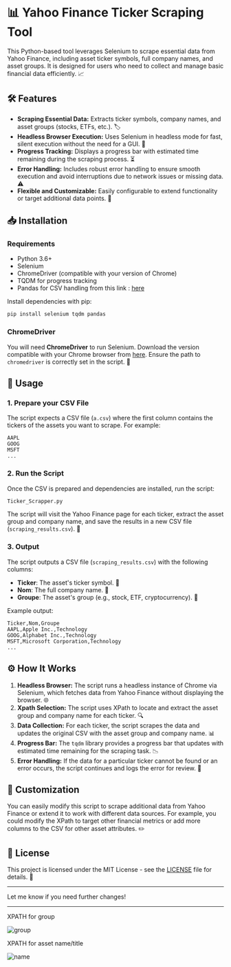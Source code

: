 # 📊 Yahoo Finance Ticker Scraping Tool

This Python-based tool leverages Selenium to scrape essential data from Yahoo Finance, including asset ticker symbols, full company names, and asset groups. It is designed for users who need to collect and manage basic financial data efficiently. 📈

## 🛠 Features

- **Scraping Essential Data:** Extracts ticker symbols, company names, and asset groups (stocks, ETFs, etc.). 🏷️
- **Headless Browser Execution:** Uses Selenium in headless mode for fast, silent execution without the need for a GUI. 🚀
- **Progress Tracking:** Displays a progress bar with estimated time remaining during the scraping process. ⏳
- **Error Handling:** Includes robust error handling to ensure smooth execution and avoid interruptions due to network issues or missing data. ⚠️
- **Flexible and Customizable:** Easily configurable to extend functionality or target additional data points. 🔧

## 📥 Installation

### Requirements

- Python 3.6+
- Selenium
- ChromeDriver (compatible with your version of Chrome)
- TQDM for progress tracking
- Pandas for CSV handling from this link : 
  [here](https://github.com/ahnazary/Finance/blob/master/finance/src/database/valid_tickers.csv)

Install dependencies with pip:

```bash
pip install selenium tqdm pandas
```

### ChromeDriver

You will need **ChromeDriver** to run Selenium. Download the version compatible with your Chrome browser from [here](https://sites.google.com/a/chromium.org/chromedriver/downloads). Ensure the path to `chromedriver` is correctly set in the script. 🔗

## 🚀 Usage

### 1. Prepare your CSV File

The script expects a CSV file (`a.csv`) where the first column contains the tickers of the assets you want to scrape. For example:

```csv
AAPL
GOOG
MSFT
...
```

### 2. Run the Script

Once the CSV is prepared and dependencies are installed, run the script:

```bash
Ticker_Scrapper.py
```

The script will visit the Yahoo Finance page for each ticker, extract the asset group and company name, and save the results in a new CSV file (`scraping_results.csv`). 💾

### 3. Output

The script outputs a CSV file (`scraping_results.csv`) with the following columns:
- **Ticker**: The asset's ticker symbol. 💼
- **Nom**: The full company name. 🏢
- **Groupe**: The asset's group (e.g., stock, ETF, cryptocurrency). 🏦

Example output:

```csv
Ticker,Nom,Groupe
AAPL,Apple Inc.,Technology
GOOG,Alphabet Inc.,Technology
MSFT,Microsoft Corporation,Technology
...
```

## ⚙️ How It Works

1. **Headless Browser:** The script runs a headless instance of Chrome via Selenium, which fetches data from Yahoo Finance without displaying the browser. 🌐
2. **Xpath Selection:** The script uses XPath to locate and extract the asset group and company name for each ticker. 🔍
3. **Data Collection:** For each ticker, the script scrapes the data and updates the original CSV with the asset group and company name. 📊
4. **Progress Bar:** The `tqdm` library provides a progress bar that updates with estimated time remaining for the scraping task. 📉
5. **Error Handling:** If the data for a particular ticker cannot be found or an error occurs, the script continues and logs the error for review. 📝

## 🔄 Customization

You can easily modify this script to scrape additional data from Yahoo Finance or extend it to work with different data sources. For example, you could modify the XPath to target other financial metrics or add more columns to the CSV for other asset attributes. ✏️

## 📝 License

This project is licensed under the MIT License - see the [LICENSE](LICENSE) file for details. 📜

---

Let me know if you need further changes!

---

XPATH for group

![group](https://github.com/user-attachments/assets/5ceba3ce-a4df-47b9-bd75-03e21f639c60)

XPATH for asset name/title

![name](https://github.com/user-attachments/assets/de56bd89-94b8-4cd1-9cc9-adeb72b2e665)

